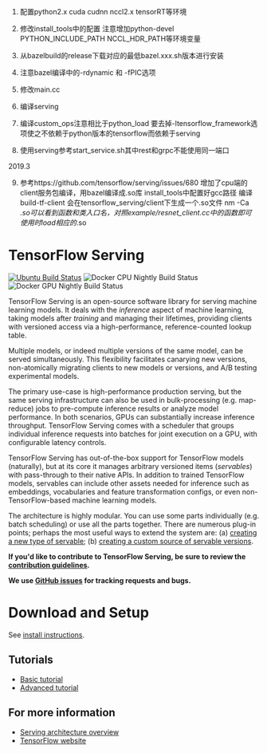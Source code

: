 1.  配置python2.x cuda cudnn nccl2.x tensorRT等环境
2.  修改install_tools中的配置 注意增加python-devel PYTHON_INCLUDE_PATH NCCL_HDR_PATH等环境变量
3.  从bazelbuild的release下载对应的最低bazel.xxx.sh版本进行安装
4.  注意bazel编译中的-rdynamic 和 -fPIC选项
5.  修改main.cc
6.  编译serving
7.  编译custom_ops注意相比于python_load 要去掉-ltensorflow_framework选项使之不依赖于python版本的tensorflow而依赖于serving

8. 使用serving参考start_service.sh其中rest和grpc不能使用同一端口

2019.3

9. 参考https://github.com/tensorflow/serving/issues/680 增加了cpu端的client服务包编译，用bazel编译成.so库
   install_tools中配置好gcc路径 编译build-tf-client
   会在tensorflow_serving/client下生成一个.so文件
   nm -Ca *.so可以看到函数和类入口名，对照example/resnet_client.cc中的函数即可
   使用时load相应的*.so

# TensorFlow Serving

[![Ubuntu Build Status](https://storage.googleapis.com/tensorflow-serving-kokoro-build-badges/ubuntu.svg)](https://storage.googleapis.com/tensorflow-serving-kokoro-build-badges/ubuntu.html)
![Docker CPU Nightly Build Status](https://storage.googleapis.com/tensorflow-serving-kokoro-build-badges/docker-cpu-nightly.svg)
![Docker GPU Nightly Build Status](https://storage.googleapis.com/tensorflow-serving-kokoro-build-badges/docker-gpu-nightly.svg)

TensorFlow Serving is an open-source software library for serving
machine learning models. It deals with the *inference* aspect of machine
learning, taking models after *training* and managing their lifetimes, providing
clients with versioned access via a high-performance, reference-counted lookup
table.

Multiple models, or indeed multiple versions of the same model, can be served
simultaneously. This flexibility facilitates canarying new versions,
non-atomically migrating clients to new models or versions, and A/B testing
experimental models.

The primary use-case is high-performance production serving, but the same
serving infrastructure can also be used in bulk-processing (e.g. map-reduce)
jobs to pre-compute inference results or analyze model performance. In both
scenarios, GPUs can substantially increase inference throughput. TensorFlow
Serving comes with a scheduler that groups individual inference requests into
batches for joint execution on a GPU, with configurable latency controls.

TensorFlow Serving has out-of-the-box support for TensorFlow models (naturally),
but at its core it manages arbitrary versioned items (*servables*) with
pass-through to their native APIs. In addition to trained TensorFlow models,
servables can include other assets needed for inference such as embeddings,
vocabularies and feature transformation configs, or even non-TensorFlow-based
machine learning models.

The architecture is highly modular. You can use some parts individually (e.g.
batch scheduling) or use all the parts together. There are numerous plug-in
points; perhaps the most useful ways to extend the system are:
(a) [creating a new type of servable](tensorflow_serving/g3doc/custom_servable.md);
(b) [creating a custom source of servable versions](tensorflow_serving/g3doc/custom_source.md).

**If you'd like to contribute to TensorFlow Serving, be sure to review the
[contribution guidelines](CONTRIBUTING.md).**

**We use [GitHub issues](https://github.com/tensorflow/serving/issues) for
tracking requests and bugs.**

# Download and Setup

See [install instructions](tensorflow_serving/g3doc/setup.md).

## Tutorials

* [Basic tutorial](tensorflow_serving/g3doc/serving_basic.md)
* [Advanced tutorial](tensorflow_serving/g3doc/serving_advanced.md)

## For more information

* [Serving architecture overview](tensorflow_serving/g3doc/overview.md)
* [TensorFlow website](http://tensorflow.org)

